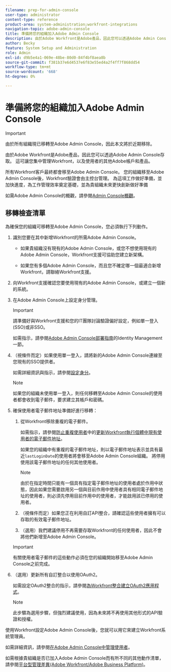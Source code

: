 ```yaml
---
filename: prep-for-admin-console
user-type: administrator
content-type: reference
product-area: system-administration;workfront-integrations
navigation-topic: adobe-admin-console
title: 準備將您的組織加入Adobe Admin Console
description: 由於Adobe Workfront是Adobe產品，因此您可以透過Adobe Admin Console存取。 這可讓您集中管理Workfront，以及使用者的其他Adobe帳戶和產品。
author: Becky
feature: System Setup and Administration
role: Admin
exl-id: d9b5e4a1-069e-48be-80d0-84f4bf8aea8b
source-git-commit: f381b37e6d4537e6f83e55ed4a2f4ff7f868dd54
workflow-type: tm+mt
source-wordcount: '668'
ht-degree: 0%

---
```


# 準備將您的組織加入Adobe Admin Console

<!-- Audited: 12/2023 -->

<!--DELETE ME MARCH 2026-->

>[!IMPORTANT]
>
>由於所有組織現已移轉至Adobe Admin Console，因此本文將於近期移除。

由於Adobe Workfront是Adobe產品，因此您可以透過Adobe Admin Console存取。 這可讓您集中管理Workfront，以及使用者的其他Adobe帳戶和產品。

所有Workfront客戶最終都會移至Adobe Admin Console。 您的組織移至Adobe Admin Console後，Workfront驗證會由主控台管理。 為這項工作做好準備，並加快進度，為工作管理效率奠定基礎，並為貴組織未來更快創新做好準備

如需Adobe Admin Console的概觀，請參閱[Admin Console概觀](https://helpx.adobe.com/tw/enterprise/using/admin-console.html)。

## 移轉檢查清單

為確保您的組織可移轉至Adobe Admin Console，您必須執行下列動作。

1. 識別您要在其中新增Workfront的所需Adobe Admin Console。

   * 如果貴組織沒有現有的Adobe Admin Console，或您不想使用現有的Adobe Admin Console，Workfront支援可協助您建立新架構。

   * 如果您有多個Adobe Admin Console，而且您不確定哪一個最適合新增Workfront，請聯絡Workfront支援。

1. 向Workfront支援確認您要使用現有的Adobe Admin Console，或建立一個新的系統。

1. 在Adobe Admin Console上設定身分管理。

   >[!IMPORTANT]
   >
   >請準備好與Workfront支援和您的IT團隊討論驗證偏好設定，例如單一登入(SSO)或非SSO。

   如需指示，請參閱[Adobe Admin Console部署指南](https://helpx.adobe.com/enterprise/using/deployment-planning.html)的Identity Management一節。

1. （視條件而定）如果使用單一登入，請將新的Adobe Admin Console連線至您現有的SSO提供者。

   如需詳細資訊與指示，請參閱[設定身分](https://helpx.adobe.com/tw/enterprise/using/set-up-identity.html)。

   >[!NOTE]
   >
   >如果您的組織未使用單一登入，則任何移轉至Adobe Admin Console的使用者都會收到電子郵件，要求建立其帳戶和密碼。

1. 確保使用者電子郵件地址準備好進行移轉：

   1. 從Workfront移除重複的電子郵件。

      如需指示，請參閱[防止重複使用者](/help/quicksilver/administration-and-setup/manage-workfront/security/prevent-duplicate-users.md#update-email-addresses-of-existing-users-in-your-workfront-instance)中的[更新Workfront執行個體中現有使用者的電子郵件地址](/help/quicksilver/administration-and-setup/manage-workfront/security/prevent-duplicate-users.md)。

      如果您的組織中有重複的電子郵件地址，則以電子郵件地址表示並具有最近`lastLoginDate`的使用者將會移至Adobe Admin Console組織。 將停用使用該電子郵件地址的任何其他使用者。

      >[!NOTE]
      >
      >由於在指定時間只能有一個具有指定電子郵件地址的使用者處於作用中狀態，因此如果您需要啟用另一個與目前作用中使用者具有相同電子郵件地址的使用者，則必須先停用目前作用中的使用者，才能啟用該已停用的使用者。

   1. （視條件而定）如果您正在利用自訂API整合，請確認這些使用者擁有可以存取的有效電子郵件地址。

   1. （選用）我們建議停用不再需要存取Workfront的任何使用者，因此不會將他們新增至Adobe Admin Console。

   >[!IMPORTANT]
   >
   >有關使用者電子郵件的這些動作必須在您的組織開始移至Adobe Admin Console之前完成。

1. （選用）更新所有自訂整合以使用OAuth2。

   如需設定OAuth2整合的指示，請參閱[為Workfront整合建立OAuth2應用程式](../../administration-and-setup/configure-integrations/create-oauth-application.md)。

   >[!NOTE]
   >
   >此步驟為選用步驟，但強烈建議使用，因為未來將不再使用其他形式的API驗證和授權。

使用Workfront設定Adobe Admin Console後，您就可以用它來建立Workfront系統管理員。

如需詳細資訊，請參閱[在Adobe Admin Console中管理使用者](../../administration-and-setup/add-users/create-and-manage-users/admin-console.md)。

如需根據貴組織是否已加入Adobe Admin Console而有所不同的其他動作清單，請參閱[平台型管理差異(Adobe Workfront/Adobe Business Platform)](../../administration-and-setup/get-started-wf-administration/actions-in-admin-console.md)。
